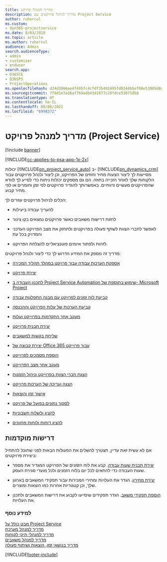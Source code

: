 ```yaml
---
title: מדריך למנהל פרויקט
description: מדריך לניהול פרויקטים עם Project Service
author: ruhercul
ms.custom:
- dyn365-projectservice
ms.date: 8/03/2018
ms.topic: article
ms.author: ruhercul
audience: Admin
search.audienceType:
- admin
- customizer
- enduser
search.app:
- D365CE
- D365PS
- ProjectOperations
ms.openlocfilehash: d24d3966ee4f495fc4cfdf35492495fd0244b5ef08e53005d8ac4a854cd7cce5
ms.sourcegitcommit: 7f8d1e7a16af769adb43d1877c28fdce53975db8
ms.translationtype: HT
ms.contentlocale: he-IL
ms.lasthandoff: 08/06/2021
ms.locfileid: "6998372"
---
```

# <a name="project-manager-guide-project-service"></a>מדריך למנהל פרויקט (Project Service)

[!include [banner](../includes/psa-now-project-operations.md)]

[!INCLUDE[cc-applies-to-psa-app-1x-2x](../includes/cc-applies-to-psa-app-1x-2x.md)]

יכולות [!INCLUDE[pn_project_service_auto](../includes/pn-project-service-auto.md)] ב- [!INCLUDE[pn_dynamics_crm](../includes/pn-dynamics-crm.md)] מסייעות לך ליצור הצעות מחיר וחוזים של הפרויקט, וכן ליצור ולנהל פרויקטים עבור הלקוחות שלך לאחר הזכייה בחוזה. הם גם מספקים יכולות ניתוח כדי לסייע לך לוודא שהפרויקטים מעשיים ורווחיים. באפשרותך להגדיר פרויקטים לפי זמן וחומרים או לפי מחיר קבוע.  
  
 הכלים לניהול פרויקטים עוזרים לך:  
  
-   להעריך עבודה ביעילות  
  
-   לחזות דרישות משאבים כאשר פרויקטים נמצאים בקו צינור  
  
-   לאפשר לחברי הצוות לשתף פעולה בפרויקטים ולתחזק את מצב הפרויקט העדכני והמדויק בכל עת  
  
-   לזהות ולפתור איומים פוטנציאליים להצלחת הפרויקט.  
  
מדריך זה מספק את המידע הדרוש לך כדי ליצור ולנהל פרויקטים:  
  
-   [אספקת הערכות עבודה עבור פרויקט במהלך תהליך המכירה](../psa/provide-estimates-project-during-sales-process.md)  
  
-   [יצירת פרויקט](../psa/create-project.md)  
  
-   [שימוש בתוספת של ‏‫Project Service Automation‬ לתכנון העבודה ב- Microsoft Project](../psa/add-plan-work-microsoft-project.md)  
  
-   [קביעת לוח זמנים לפרויקט עם מבנה התפלגות עבודה](../psa/schedule-project-work-breakdown-structure.md)  
  
-   [‏‫‏‫קביעת הערכות של עלות הפרויקט וההכנסה](../psa/determine-project-cost-revenue-estimates.md)  
  
-   [מעקב אחר התקדמות בפרוייקט ועלות](../psa/track-project-progress-cost.md)  
  
-   [יצירת תבנית פרוייקט](../psa/create-project-template.md)  
  
-   [שליחת בקשות למשאבים](../psa/submit-resource-requests.md)  
  
-   [יצירת קבוצה של Office 365 עבור פרוייקט](../psa/create-office-365-group-project.md)  
  
-   [‏‫הוספת מסמכים לפרוייקט](../psa/add-documents-project.md)  
  
-   [‏‫מעקב אחר מצב הפרוייקט](../psa/track-project-status.md)  
  
-   [הצגת חברי הצוות בפרוייקט וניהול הזמנות](../psa/view-project-team-members-manage-bookings.md)  
  
-   [הצגה ועריכה של הערכות פרוייקט](../psa/view-edit-project-estimates.md)  
  
-   [אישור זמן והוצאות](../psa/approve-time-expenses.md)  
  
-   [לסקור נתונים בפועל של פרויקט](../psa/review-project-actuals.md)  
  
-   [להציג ולשלוח חשבוניות](../psa/view-send-invoices.md)  
  
-   [להציג דוחות ולוחות מחוונים](../psa/view-dashboards-reports.md)  
  
## <a name="prerequisites"></a>דרישות מוקדמות  
 אם לא עשית זאת עדיין, תצטרך להשלים את הפעולות הבאות לפני שתוכל להתחיל ביצירת פרויקטים:  
  
-   [יצירת תבנית שעות עבודה](../psa/create-work-hours-template.md). קבע את לוח הזמנים של הפרויקט המגדיר את מספר שעות העבודה כדי להתאים לכל יום בלוח הזמנים ולכל מועדי סגירת העסק.  
  
-   [יצירת מחירון](../psa/create-price-list.md). הגדר את העלויות ומחירי המכירות עבור תפקידי המשאבים בארגון שלך, וכן קטגוריות אחרות כמו הוצאות ומוצרים.  
  
-   [הוספת תפקידי משאב](../psa/add-resource-roles.md). הגדר תפקידים שיסייעו לקבוע את דרישות המשאבים ולתכנן את העלויות.  
  
### <a name="see-also"></a>למידע נוסף  
 [מבט כולל על Project Service](../psa/overview.md)   
 [מדריך למנהל מערכת](../psa/admin-guide.md)   
 [מדריך למנהלי תיקי לקוחות](../psa/account-manager-guide.md)   
 [מדריך למנהל משאבים](../psa/resource-manager-guide.md)   
 [‏‫מדריך בנושאי זמן, הוצאות ושיתוף פעולה](../psa/time-expense-collaboration-guide.md)



[!INCLUDE[footer-include](../includes/footer-banner.md)]